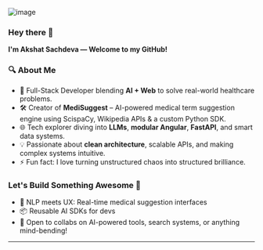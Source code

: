 ![image](https://github.com/user-attachments/assets/877dadf2-4c17-4cdc-bff8-b4af79a560b5)

### Hey there 👋

**I'm Akshat Sachdeva — Welcome to my GitHub!**

### 🔍 About Me

* 🧠 Full-Stack Developer blending **AI + Web** to solve real-world healthcare problems.
* 🛠️ Creator of **MediSuggest** – AI-powered medical term suggestion engine using ScispaCy, Wikipedia APIs & a custom Python SDK.
* 🌐 Tech explorer diving into **LLMs**, **modular Angular**, **FastAPI**, and smart data systems.
* 💡 Passionate about **clean architecture**, scalable APIs, and making complex systems intuitive.
* ⚡ Fun fact: I love turning unstructured chaos into structured brilliance.

### Let's Build Something Awesome 🚀

* 🧬 NLP meets UX: Real-time medical suggestion interfaces
* 📦 Reusable AI SDKs for devs
* 💬 Open to collabs on AI-powered tools, search systems, or anything mind-bending!

---
